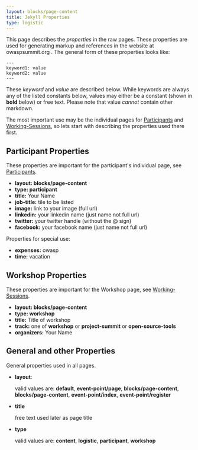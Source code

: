 ```yaml
---
layout: blocks/page-content
title: Jekyll Properties
type: logistic
---
```


This page describes the _properties_ in the raw pages. These properties are used for generating markup and references in the website at owaspsummit.org .
The general form of these properties looks like:  

    ---
    keyword1: value
    keyword2: value
    ---

These _keyword_ and _value_ are described below.
While keywords are always any of the listed constants below, values may either be a constant (shown in __bold__ below) or free text. Please note that value *cannot* contain other markdown.

The most important use may be the individual pages for [Participants](../Participants/index.html) and [Working-Sessions](../Working-Sessions/index.html), so lets start with describing the properties used there first.

## Participant Properties

These properties are important for the participant's individual page, see [Participants](../Participants/index.html).

* __layout: blocks/page-content__
* __type: participant__
* __title:__ Your Name
* __job-title:__ tile to be listed
* __image:__ link to your image (full url)
* __linkedin:__ your linkedin name (just name not full url)
* __twitter:__ your twitter handle (without the @ sign)
* __facebook:__ your facebook name (just name not full url)

Properties for special use:

* __expenses:__ owasp
* __time:__ vacation

## Workshop Properties

These properties are important for the Workshop page, see [Working-Sessions](../Working-Sessions/index.html).

* __layout: blocks/page-content__
* __type: workshop__
* __title:__ Title of workshop
* __track:__ one of __workshop__ or __project-summit__ or __open-source-tools__
* __organizers:__ Your Name


## General and other Properties

General properties used in all pages.

* __layout__:

  valid values are: __default__, __event-point/page__, __blocks/page-content__, __blocks/page-content__, __event-point/index__, __event-point/register__

* __title__

  free text used later as page title

* __type__

  valid values are: __content__, __logistic__, __participant__, __workshop__

